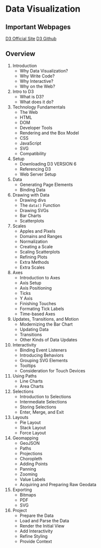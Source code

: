 # Data Visualization

## Important Webpages

[D3 Official Site](https://d3js.org/)
[D3 Github](https://github.com/d3/d3)

## Overview

1. Introduction
    - Why Data Visualization?
    - Why Write Code?
    - Why Interactive?
    - Why on the Web?
2. Intro to D3
    - What is D3? 
    - What does it do?
3. Technology Fundamentals
    - The Web
    - HTML
    - DOM
    - Developer Tools
    - Rendering and the Box Model
    - CSS
    - JavaScript
    - SVG
    - Compatibility
4. Setup
    - Downloading D3 VERSION 6
    - Referencing D3
    - Web Server Setup
5. Data
    - Generating Page Elements
    - Binding Data
6. Drawing with Data
    - Drawing divs
    - The `data()` Function
    - Drawing SVGs
    - Bar Charts
    - Scatterplots
7. Scales
    - Apples and Pixels
    - Domains and Ranges
    - Normalization
    - Creating a Scale
    - Scaling Scatterplots
    - Refining Plots
    - Extra Methods
    - Extra Scales
8. Axes
    - Introduction to Axes
    - Axis Setup
    - Axis Positioning
    - Ticks
    - Y Axis
    - Finishing Touches
    - Formating Tick Labels
    - Time-based Axes
9. Updates, Transitions, and Motion
    - Modernizing the Bar Chart
    - Updating Data
    - Transitions
    - Other Kinds of Data Updates
10. Interactivity
    - Binding Event Listeners
    - Introducing Behaviors
    - Grouping SVG Elements
    - Tooltips
    - Consideration for Touch Devices
11. Using Paths
    - Line Charts
    - Area Charts
12. Selections
    - Introduction to Selections
    - Intermediate Selections
    - Storing Selections
    - Enter, Merge, and Exit
13. Layouts
    - Pie Layout
    - Stack Layout
    - Force Layout
14. Geomapping
    - GeoJSON
    - Paths
    - Projections
    - Choropleth
    - Adding Points
    - Panning
    - Zooming
    - Value Labels
    - Acquiring and Preparing Raw Geodata
15. Exporting
    - Bitmaps
    - PDF
    - SVG
16. Project
    - Prepare the Data
    - Load and Parse the Data
    - Render the Initial View
    - Add Interactivity
    - Refine Styling
    - Provide Context
